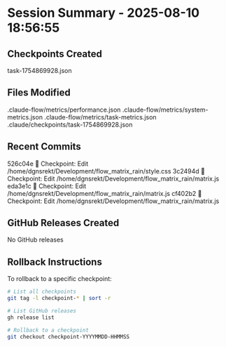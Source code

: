 # Session Summary - 2025-08-10 18:56:55

## Checkpoints Created
task-1754869928.json

## Files Modified
.claude-flow/metrics/performance.json
.claude-flow/metrics/system-metrics.json
.claude-flow/metrics/task-metrics.json
.claude/checkpoints/task-1754869928.json

## Recent Commits
526c04e 🔖 Checkpoint: Edit /home/dgnsrekt/Development/flow_matrix_rain/style.css
3c2494d 🔖 Checkpoint: Edit /home/dgnsrekt/Development/flow_matrix_rain/matrix.js
eda3e1c 🔖 Checkpoint: Edit /home/dgnsrekt/Development/flow_matrix_rain/matrix.js
cf402b2 🔖 Checkpoint: Edit /home/dgnsrekt/Development/flow_matrix_rain/matrix.js

## GitHub Releases Created
No GitHub releases

## Rollback Instructions
To rollback to a specific checkpoint:
```bash
# List all checkpoints
git tag -l checkpoint-* | sort -r

# List GitHub releases
gh release list

# Rollback to a checkpoint
git checkout checkpoint-YYYYMMDD-HHMMSS
```
